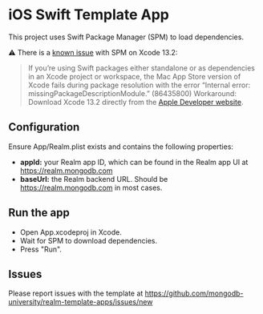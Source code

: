 # iOS Swift Template App

This project uses Swift Package Manager (SPM) to load dependencies.

⚠️ There is a [known issue](https://developer.apple.com/documentation/xcode-release-notes/xcode-13_2-release-notes) with SPM on Xcode 13.2:

>If you’re using Swift packages either standalone or as dependencies in an Xcode project or workspace, the Mac App Store version of Xcode fails during package resolution with the error “Internal error: missingPackageDescriptionModule.” (86435800)
>Workaround: Download Xcode 13.2 directly from the [Apple Developer website](https://developer.apple.com/download/all/?q=Xcode%2013.2).

## Configuration

Ensure App/Realm.plist exists and contains the following properties:

- **appId:** your Realm app ID, which can be found in the Realm app UI at https://realm.mongodb.com
- **baseUrl:** the Realm backend URL. Should be https://realm.mongodb.com in most cases.

## Run the app

- Open App.xcodeproj in Xcode.
- Wait for SPM to download dependencies.
- Press "Run".

## Issues

Please report issues with the template at https://github.com/mongodb-university/realm-template-apps/issues/new

